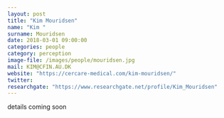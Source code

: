 ```yaml
---
layout: post
title: "Kim Mouridsen"
name: "Kim "
surname: Mouridsen
date: 2018-03-01 09:00:00
categories: people
category: perception
image-file: /images/people/mouridsen.jpg
mail: KIM@CFIN.AU.DK
website: "https://cercare-medical.com/kim-mouridsen/"
twitter:
researchgate: "https://www.researchgate.net/profile/Kim_Mouridsen"
---
```


details coming soon
